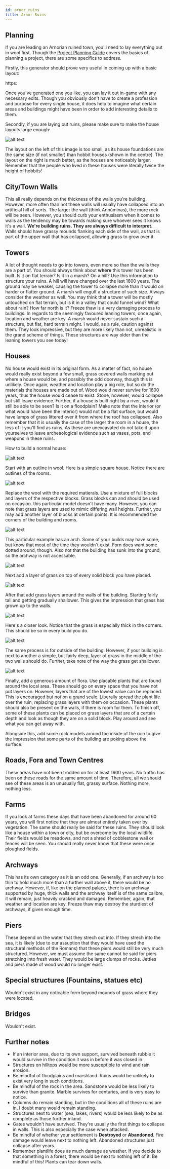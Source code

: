 ```yaml
---
id: arnor_ruins
title: Arnor Ruins
---
```

## Planning

If you are leading an Arnorian ruined town, you'll need to lay everything out in wool first. Though the [Project Planning Guide](https://wiki.ardacraft.me/Guides/project_planning) covers the basics of planning a project, there are some specifics to address.

Firstly, this generator should prove very useful in coming up with a basic layout:

https:

Once you've generated one you like, you can lay it out in-game with any necessary edits. Though you obviously don't have to create a profession and purpose for every single house, it does help to imagine what certain areas and buildings might have been in order to add interesting details to them.

Secondly, if you are laying out ruins, please make sure to make the house layouts large enough:

![alt text](https://cdn.discordapp.com/attachments/275671987739820032/355433814048243712/what_the_heck.PNG)

The layout on the left of this image is too small, as its house foundations are the same size (if not smaller) than hobbit houses (shown in the centre). The layout on the right is much better, as the houses are noticeably larger. Remember that the people who lived in these houses were literally twice the height of hobbits!

## City/Town Walls

This all really depends on the thickness of the walls you're building. However, more often than not these walls will usually have collapsed into an artificial hill of sorts. The larger the wall (think Annúminas), the more rock will be seen. However, you should curb your enthusiasm when it comes to walls as the tendency may be towards making sure whoever sees it knows it's a wall. **We're building ruins. They are always difficult to interpret.** Walls should have grassy mounds flanking each side of the wall, as that is part of the upper wall that has collapsed, allowing grass to grow over it.

## Towers

A lot of thought needs to go into towers, even more so than the walls they are a part of. You should always think about **where** this tower has been built. Is it on flat terrain? Is it in a marsh? On a hill? Use this information to structure your ruins. A hill will have changed over the last 1600 years. The ground may be weaker, causing the tower to collapse more than it would on harder or flatter ground. A marsh will engulf a structure of such size. Always consider the weather as well. You may think that a tower will be mostly untouched on flat terrain, but is it in a valley that could funnel wind? What about rain? How far north is it? Freeze thaw is a very damaging process to buildings. In regards to the seemingly favoured leaning towers, once again, location and weather are key. A marsh would never sustain such a structure, but flat, hard terrain might. I would, as a rule, caution against them. They look impressive, but they are more likely than not, unrealistic in the grand scheme of things. These structures are way older than the leaning towers you see today!

## Houses

No house would exist in its original form. As a matter of fact, no house would really exist beyond a few small, grass covered walls marking out where a house would be, and possibly the odd doorway, though this is unlikely. Once again, weather and location play a big role, but so do the materials the houses are made out of. Wood would never survive for 1600 years, thus the house would cease to exist. Stone, however, would collapse but still leave evidence. Further, if a house is built right by a river, would it still be able to be seen? Is it on a floodplain? Make note that the interior (or what would have been the interior) would not be a flat surface, but would have lumps of grass littered over it from where the roof has collapsed. Also remember that it is usually the case of the larger the room in a house, the less of it you'll find as ruins. As these are unexcavated do not take it upon yourselves to leave archeaological evidence such as vases, pots, and weapons in these ruins.

How to build a normal house:

![alt text](https://i.imgur.com/oQgu0YQ.jpg)

Start with an outline in wool. Here is a simple square house. Notice there are outlines of the rooms.

![alt text](https://i.imgur.com/Sv7F2ZR.jpg)

Replace the wool with the required matierals. Use a mixture of full blocks and layers of the respective blocks. Grass blocks can and should be used on occasion. this particular model doesn't have many. However, you can note that  grass layers are used to mimic differing wall heights. Further, you may add another layer of blocks at certain points. It is recommended the corners of the building and rooms.

![alt text](https://i.imgur.com/sN5fnne.jpg)

This particular example has an arch. Some of your builds may have some, but know that most of the time they wouldn't exist. Forn does want some dotted around, though. Also not that the building has sunk into the ground, so the archway is not accessable.

![alt text](https://i.imgur.com/cgUU0dS.jpg)

Next add a layer of grass on top of every solid block you have placed.

![alt text](https://i.imgur.com/eH7ROFE.jpg)

After that add grass layers around the walls of the building. Starting fairly tall and getting gradually shallower. This gives the impression that grass has grown up to the walls.

![alt text](https://i.imgur.com/KlMTpHx.png)

Here's a closer look. Notice that the grass is especially thick in the corners. This should be so in every build you do.

![alt text](https://i.imgur.com/4Fks5xG.jpg)

The same process is for outside of the building. However, if your building is next to another a simple, but fairly deep, layer of grass in the middle of the two walls should do. Further, take note of the way the grass get shallower.

![alt text](https://i.imgur.com/H5XNbXp.jpg)

Finally, add a generous amount of flora. Use placable plants that are found around the local area. These should go on every space that you have not put layers on. However, layers that are of the lowest value can be replaced. This is encouraged but not on a grand scale. Liberally spread the plant life over the ruin, replacing grass layers with them on occasion. These plants should also be present on the walls, if there is room for them. To finish off, some of these plants can be placed on grass layers that are of a certain depth and look as though they are on a solid block. Play around and see what you can get away with.

Alongside this, add some rock models around the inside of the ruin to give the impression that some parts of the building are poking above the surface.

## Roads, Fora and Town Centres

These areas have not been trodden on for at least 1600 years. No traffic has been on these roads for the same amount of time. Therefore, all we should see of these areas is an unusually flat, grassy surface. Nothing more, nothing less.

## Farms

If you look at farms these days that have been abandoned for around 60 years, you will first notice that they are almost entirely taken over by vegetation. The same should really be said for these ruins. They should look like a house within a town or city, but be overcome by the local wildlife. Their fields would be meadows, and not a shred of cobblestone wall or fences will be seen. You should really never know that these were once ploughed fields.

## Archways

This has its own category as it is an odd one. Generally, if an archway is too thin to hold much more than a further wall above it, there would be no archway. However, if, like on the planned palace, there is an archway supported by huge, thick walls and the archway itself is of the same calibre, it will remain, just heavily cracked and damaged. Remember, again, that weather and location are key. Freeze thaw may destroy the sturdiest of archways, if given enough time.

## Piers

These depend on the water that they strech out into. If they strech into the sea, it is likely (due to our assuption that they would have used the structural methods of the Romans) that these piers would still be very much structured. However, we must assume the same cannot be said for piers stretching into fresh water. They would be large clumps of rocks. Jetties and piers made of wood would no longer exist.

## Special structures (Fountains, statues etc)

Wouldn't exist in any noticable form beyond mounds of grass where they were located.

## Bridges

Wouldn't exist.

## Further notes

-   If an interior area, due to its own support, survived beneath rubble it would survive in the condition it was in before it was closed in.
-   Structures on hilltops would be more susceptible to wind and rain erosion.
-   Be mindful of floodplains and marshland. Ruins would be unlikely to exist very long in such conditions.
-   Be mindful of the rock in the area. Sandstone would be less likely to survive than granite. Marble survives for centuries, and is very easy to notice.
-   Columns do remain standing, but in the conditions all of these ruins are in, I doubt many would remain standing.
-   Structures next to water (sea, lakes, rivers) would be less likely to be as complete as those further inland.
-   Gates wouldn't have survived. They're usually the first things to collapse in walls. This is also especially the case when attacked.
-   Be mindful of whether your settlement is **Destroyed** or **Abandoned**. Fire damage would leave next to nothing left. Abandoned structures just collapse after years.
-   Remember plantlife does as much damage as weather. If you decide to that something in a forest, there would be next to nothing left of it. Be mindful of this! Plants can tear down walls.

